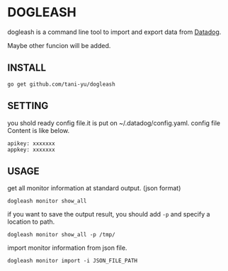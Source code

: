 # DOGLEASH

dogleash is a command line tool to import and export data from [Datadog](https://www.datadoghq.com/).

Maybe other funcion will be added.

## INSTALL

```
go get github.com/tani-yu/dogleash
```

## SETTING
you shold ready config file.it is put on ~/.datadog/config.yaml.
config file Content is like below.
```
apikey: xxxxxxx
appkey: xxxxxxx
```

## USAGE

get all monitor information at standard output. (json format)

```
dogleash monitor show_all
```

if you want to save the output result, you should add `-p` and specify a location to path.

```
dogleash monitor show_all -p /tmp/
```

import monitor information from json file.

```
dogleash monitor import -i JSON_FILE_PATH
```
